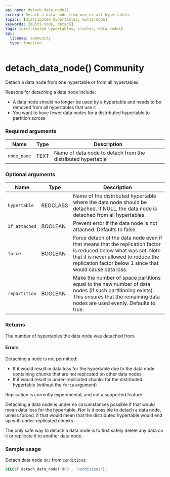 ```yaml
---
api_name: detach_data_node()
excerpt: Detach a data node from one or all hypertables
topics: [distributed hypertables, multi-node]
keywords: [multi-node, detach]
tags: [distributed hypertables, cluster, data nodes]
api:
  license: community
  type: function
---
```


# detach_data_node() <Tag type="community">Community</Tag>

Detach a data node from one hypertable or from all hypertables.

Reasons for detaching a data node include:

*   A data node should no longer be used by a hypertable and needs to be
removed from all hypertables that use it
*   You want to have fewer data nodes for a distributed hypertable to
partition across

### Required arguments

| Name        | Type|Description                       |
|-------------|----|-------------------------------|
| `node_name` | TEXT | Name of data node to detach from the distributed hypertable |

### Optional arguments

| Name          | Type|Description                            |
|---------------|---|-------------------------------------|
| `hypertable`  | REGCLASS | Name of the distributed hypertable where the data node should be detached. If NULL, the data node is detached from all hypertables. |
| `if_attached` | BOOLEAN | Prevent error if the data node is not attached. Defaults to false. |
| `force`       | BOOLEAN | Force detach of the data node even if that means that the replication factor is reduced below what was set. Note that it is never allowed to reduce the replication factor below 1 since that would cause data loss.         |
| `repartition` | BOOLEAN | Make the number of space partitions equal to the new number of data nodes (if such partitioning exists). This ensures that the remaining data nodes are used evenly. Defaults to true. |

### Returns

The number of hypertables the data node was detached from.

#### Errors

Detaching a node is not permitted:

*   If it would result in data loss for the hypertable due to the data node
containing chunks that are not replicated on other data nodes
*   If it would result in under-replicated chunks for the distributed hypertable
(without the `force` argument)

<Highlight type="tip">
Replication is currently experimental, and not a supported feature
</Highlight>

Detaching a data node is under no circumstances possible if that would
mean data loss for the hypertable. Nor is it possible to detach a data node,
unless forced, if that would mean that the distributed hypertable would end
up with under-replicated chunks.

The only safe way to detach a data node is to first safely delete any
data on it or replicate it to another data node.

### Sample usage

Detach data node `dn3` from `conditions`:

```sql
SELECT detach_data_node('dn3', 'conditions');
```
